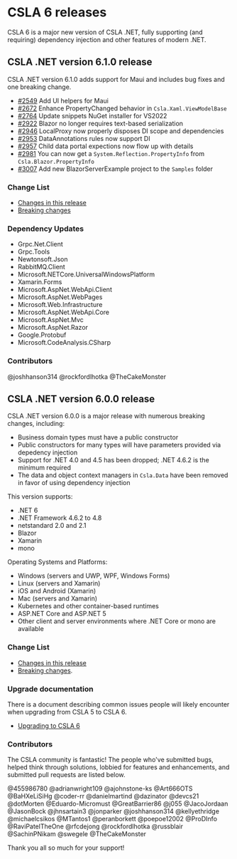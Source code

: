 # CSLA 6 releases

CSLA 6 is a major new version of CSLA .NET, fully supporting (and requiring) dependency injection and other features of modern .NET.

## CSLA .NET version 6.1.0 release

CSLA .NET version 6.1.0 adds support for Maui and includes bug fixes and one breaking change.

* [#2549](https://github.com/MarimerLLC/csla/issues/2549) Add UI helpers for Maui
* [#2672](https://github.com/MarimerLLC/csla/issues/2672) Enhance PropertyChanged behavior in `Csla.Xaml.ViewModelBase`
* [#2764](https://github.com/MarimerLLC/csla/issues/2764) Update snippets NuGet installer for VS2022
* [#2922](https://github.com/MarimerLLC/csla/issues/2922) Blazor no longer requires text-based serialization
* [#2946](https://github.com/MarimerLLC/csla/issues/2946) LocalProxy now properly disposes DI scope and dependencies
* [#2953](https://github.com/MarimerLLC/csla/issues/2953) DataAnnotations rules now support DI
* [#2957](https://github.com/MarimerLLC/csla/issues/2957) Child data portal expections now flow up with details
* [#2981](https://github.com/MarimerLLC/csla/issues/2981) You can now get a `System.Reflection.PropertyInfo` from `Csla.Blazor.PropertyInfo`
* [#3007](https://github.com/MarimerLLC/csla/issues/3007) Add new BlazorServerExample project to the `Samples` folder

### Change List

* [Changes in this release](https://github.com/MarimerLLC/csla/issues?q=is%3Aclosed+project%3Amarimerllc%2F3+)
* [Breaking changes](https://github.com/MarimerLLC/csla/issues?q=is%3Aissue+is%3Aclosed+project%3Amarimerllc%2F3+label%3A%22flag%2Fbreaking+change%22)

### Dependency Updates

* Grpc.Net.Client
* Grpc.Tools
* Newtonsoft.Json
* RabbitMQ.Client
* Microsoft.NETCore.UniversalWindowsPlatform
* Xamarin.Forms
* Microsoft.AspNet.WebApi.Client
* Microsoft.AspNet.WebPages
* Microsoft.Web.Infrastructure
* Microsoft.AspNet.WebApi.Core
* Microsoft.AspNet.Mvc
* Microsoft.AspNet.Razor
* Google.Protobuf
* Microsoft.CodeAnalysis.CSharp

### Contributors

@joshhanson314
@rockfordlhotka
@TheCakeMonster

## CSLA .NET version 6.0.0 release

CSLA .NET version 6.0.0 is a major release with numerous breaking changes, including:

* Business domain types must have a public constructor
* Public constructors for many types will have parameters provided via depedency injection
* Support for .NET 4.0 and 4.5 has been dropped; .NET 4.6.2 is the minimum required
* The data and object context managers in `Csla.Data` have been removed in favor of using dependency injection

This version supports:

* .NET 6
* .NET Framework 4.6.2 to 4.8
* netstandard 2.0 and 2.1
* Blazor
* Xamarin
* mono

Operating Systems and Platforms:

* Windows (servers and UWP, WPF, Windows Forms)
* Linux (servers and Xamarin)
* iOS and Android (Xamarin)
* Mac (servers and Xamarin)
* Kubernetes and other container-based runtimes
* ASP.NET Core and ASP.NET 5
* Other client and server environments where .NET Core or mono are available

### Change List

* [Changes in this release](https://github.com/MarimerLLC/csla/issues?q=is%3Aclosed+project%3Amarimerllc%2Fcsla%2F11+)
* [Breaking changes](https://github.com/MarimerLLC/csla/issues?q=is%3Aclosed+project%3Amarimerllc%2Fcsla%2F11+label%3A%22flag%2Fbreaking+change%22).

### Upgrade documentation

There is a document describing common issues people will likely encounter when upgrading from CSLA 5 to CSLA 6.

* [Upgrading to CSLA 6](https://github.com/MarimerLLC/csla/blob/main/docs/Upgrading%20to%20CSLA%206.md)

### Contributors

The CSLA community is fantastic! The people who've submitted bugs, helped think through solutions, lobbied for features and enhancements, and submitted pull requests are listed below.

@455986780
@adrianwright109
@ajohnstone-ks
@Art666OTS
@BaHXeLiSiHg
@coder-rr
@danielmartind
@dazinator
@devcs21
@dotMorten
@Eduardo-Micromust
@GreatBarrier86
@j055
@JacoJordaan
@JasonBock
@jhnsartain3
@jonparker
@joshhanson314
@kellyethridge
@michaelcsikos
@MTantos1
@peranborkett
@poepoe12002
@ProDInfo
@RaviPatelTheOne
@rfcdejong
@rockfordlhotka
@russblair
@SachinPNikam
@swegele
@TheCakeMonster

Thank you all so much for your support!
